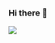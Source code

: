 ### Hi there 👋

<img src="https://capsule-render.vercel.app/api?type=wave&color=auto&height=300&section=header&text=Holle%20World&fontSize=90" />
